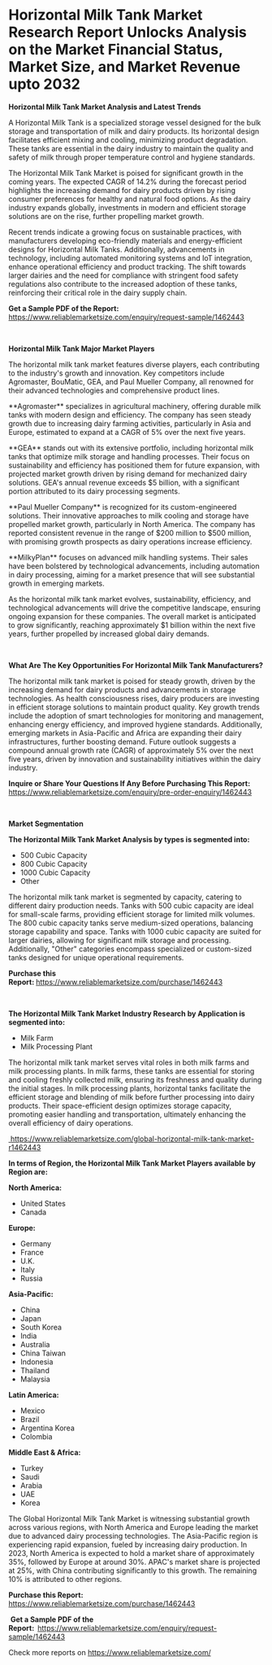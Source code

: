 <p><h1>Horizontal Milk Tank Market Research Report Unlocks Analysis on the Market Financial Status, Market Size, and Market Revenue upto 2032</h1></p><p><strong>Horizontal Milk Tank Market Analysis and Latest Trends</strong></p>
<p><p>A Horizontal Milk Tank is a specialized storage vessel designed for the bulk storage and transportation of milk and dairy products. Its horizontal design facilitates efficient mixing and cooling, minimizing product degradation. These tanks are essential in the dairy industry to maintain the quality and safety of milk through proper temperature control and hygiene standards.</p><p>The Horizontal Milk Tank Market is poised for significant growth in the coming years. The expected CAGR of 14.2% during the forecast period highlights the increasing demand for dairy products driven by rising consumer preferences for healthy and natural food options. As the dairy industry expands globally, investments in modern and efficient storage solutions are on the rise, further propelling market growth.</p><p>Recent trends indicate a growing focus on sustainable practices, with manufacturers developing eco-friendly materials and energy-efficient designs for Horizontal Milk Tanks. Additionally, advancements in technology, including automated monitoring systems and IoT integration, enhance operational efficiency and product tracking. The shift towards larger dairies and the need for compliance with stringent food safety regulations also contribute to the increased adoption of these tanks, reinforcing their critical role in the dairy supply chain.</p></p>
<p><strong>Get a Sample PDF of the Report:&nbsp;</strong> <a href="https://www.reliablemarketsize.com/enquiry/request-sample/1462443?utm_campaign=1197&utm_medium=2&utm_source=Github&utm_content=ia&utm_term=27022025&utm_id=horizontal-milk-tank">https://www.reliablemarketsize.com/enquiry/request-sample/1462443</a></p>
<p>&nbsp;</p>
<p><strong>Horizontal Milk Tank Major Market Players</strong></p>
<p><p>The horizontal milk tank market features diverse players, each contributing to the industry's growth and innovation. Key competitors include Agromaster, BouMatic, GEA, and Paul Mueller Company, all renowned for their advanced technologies and comprehensive product lines.</p><p>**Agromaster** specializes in agricultural machinery, offering durable milk tanks with modern design and efficiency. The company has seen steady growth due to increasing dairy farming activities, particularly in Asia and Europe, estimated to expand at a CAGR of 5% over the next five years.</p><p>**GEA** stands out with its extensive portfolio, including horizontal milk tanks that optimize milk storage and handling processes. Their focus on sustainability and efficiency has positioned them for future expansion, with projected market growth driven by rising demand for mechanized dairy solutions. GEA's annual revenue exceeds $5 billion, with a significant portion attributed to its dairy processing segments.</p><p>**Paul Mueller Company** is recognized for its custom-engineered solutions. Their innovative approaches to milk cooling and storage have propelled market growth, particularly in North America. The company has reported consistent revenue in the range of $200 million to $500 million, with promising growth prospects as dairy operations increase efficiency.</p><p>**MilkyPlan** focuses on advanced milk handling systems. Their sales have been bolstered by technological advancements, including automation in dairy processing, aiming for a market presence that will see substantial growth in emerging markets.</p><p>As the horizontal milk tank market evolves, sustainability, efficiency, and technological advancements will drive the competitive landscape, ensuring ongoing expansion for these companies. The overall market is anticipated to grow significantly, reaching approximately $1 billion within the next five years, further propelled by increased global dairy demands.</p></p>
<p>&nbsp;</p>
<p><strong>What Are The Key Opportunities For Horizontal Milk Tank Manufacturers?</strong></p>
<p><p>The horizontal milk tank market is poised for steady growth, driven by the increasing demand for dairy products and advancements in storage technologies. As health consciousness rises, dairy producers are investing in efficient storage solutions to maintain product quality. Key growth trends include the adoption of smart technologies for monitoring and management, enhancing energy efficiency, and improved hygiene standards. Additionally, emerging markets in Asia-Pacific and Africa are expanding their dairy infrastructures, further boosting demand. Future outlook suggests a compound annual growth rate (CAGR) of approximately 5% over the next five years, driven by innovation and sustainability initiatives within the dairy industry.</p></p>
<p><strong>Inquire or Share Your Questions If Any Before Purchasing This Report:</strong> <a href="https://www.reliablemarketsize.com/enquiry/pre-order-enquiry/1462443?utm_campaign=1197&utm_medium=2&utm_source=Github&utm_content=ia&utm_term=27022025&utm_id=horizontal-milk-tank">https://www.reliablemarketsize.com/enquiry/pre-order-enquiry/1462443</a></p>
<p>&nbsp;</p>
<p><strong>Market Segmentation</strong></p>
<p><strong>The Horizontal Milk Tank Market Analysis by types is segmented into:</strong></p>
<p><ul><li>500 Cubic Capacity</li><li>800 Cubic Capacity</li><li>1000 Cubic Capacity</li><li>Other</li></ul></p>
<p><p>The horizontal milk tank market is segmented by capacity, catering to different dairy production needs. Tanks with 500 cubic capacity are ideal for small-scale farms, providing efficient storage for limited milk volumes. The 800 cubic capacity tanks serve medium-sized operations, balancing storage capability and space. Tanks with 1000 cubic capacity are suited for larger dairies, allowing for significant milk storage and processing. Additionally, "Other" categories encompass specialized or custom-sized tanks designed for unique operational requirements.</p></p>
<p><strong>Purchase this Report:&nbsp;</strong><a href="https://www.reliablemarketsize.com/purchase/1462443?utm_campaign=1197&utm_medium=2&utm_source=Github&utm_content=ia&utm_term=27022025&utm_id=horizontal-milk-tank">https://www.reliablemarketsize.com/purchase/1462443</a></p>
<p>&nbsp;</p>
<p><strong>The Horizontal Milk Tank Market Industry Research by Application is segmented into:</strong></p>
<p><ul><li>Milk Farm</li><li>Milk Processing Plant</li></ul></p>
<p><p>The horizontal milk tank market serves vital roles in both milk farms and milk processing plants. In milk farms, these tanks are essential for storing and cooling freshly collected milk, ensuring its freshness and quality during the initial stages. In milk processing plants, horizontal tanks facilitate the efficient storage and blending of milk before further processing into dairy products. Their space-efficient design optimizes storage capacity, promoting easier handling and transportation, ultimately enhancing the overall efficiency of dairy operations.</p></p>
<p><a href="https://www.reliablemarketsize.com/global-horizontal-milk-tank-market-r1462443?utm_campaign=1197&utm_medium=2&utm_source=Github&utm_content=ia&utm_term=27022025&utm_id=horizontal-milk-tank">&nbsp;https://www.reliablemarketsize.com/global-horizontal-milk-tank-market-r1462443</a></p>
<p><strong>In terms of Region, the Horizontal Milk Tank Market Players available by Region are:</strong></p>
<p>
    <p> <strong> North America: </strong>
        <ul>
            <li>United States</li>
            <li>Canada</li>
        </ul>
        </p> 
    <p> <strong> Europe: </strong>
        <ul>
            <li>Germany</li>
            <li>France</li>
            <li>U.K.</li>
            <li>Italy</li>
            <li>Russia</li>
        </ul>
        </p> 
    <p> <strong> Asia-Pacific: </strong>
        <ul>
            <li>China</li>
            <li>Japan</li>
            <li>South Korea</li>
            <li>India</li>
            <li>Australia</li>
            <li>China Taiwan</li>
            <li>Indonesia</li>
            <li>Thailand</li>
            <li>Malaysia</li>
        </ul>
        </p> 
    <p> <strong> Latin America: </strong>
        <ul>
            <li>Mexico</li>
            <li>Brazil</li>
            <li>Argentina Korea</li>
            <li>Colombia</li>
        </ul>
        </p> 
    <p> <strong> Middle East & Africa: </strong>
        <ul>
            <li>Turkey</li>
            <li>Saudi</li>
            <li>Arabia</li>
            <li>UAE</li>
            <li>Korea</li>
        </ul>
    </p>
    </p>
<p><p>The Global Horizontal Milk Tank Market is witnessing substantial growth across various regions, with North America and Europe leading the market due to advanced dairy processing technologies. The Asia-Pacific region is experiencing rapid expansion, fueled by increasing dairy production. In 2023, North America is expected to hold a market share of approximately 35%, followed by Europe at around 30%. APAC's market share is projected at 25%, with China contributing significantly to this growth. The remaining 10% is attributed to other regions.</p></p>
<p><strong>Purchase this Report: </strong><a href="https://www.reliablemarketsize.com/purchase/1462443?utm_campaign=1197&utm_medium=2&utm_source=Github&utm_content=ia&utm_term=27022025&utm_id=horizontal-milk-tank">https://www.reliablemarketsize.com/purchase/1462443</a></p>
<p>&nbsp;<strong>Get a Sample PDF of the Report:&nbsp;&nbsp;</strong><a href="https://www.reliablemarketsize.com/enquiry/request-sample/1462443?utm_campaign=1197&utm_medium=2&utm_source=Github&utm_content=ia&utm_term=27022025&utm_id=horizontal-milk-tank">https://www.reliablemarketsize.com/enquiry/request-sample/1462443</a></p>
<p><strong></strong></p>
<p>Check more reports on <a href="https://www.reliablemarketsize.com/?utm_campaign=1197&utm_medium=2&utm_source=Github&utm_content=ia&utm_term=27022025&utm_id=horizontal-milk-tank">https://www.reliablemarketsize.com/</a></p>